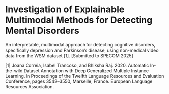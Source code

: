 # Investigation of Explainable Multimodal Methods for Detecting Mental Disorders
An interpretable, multimodal approach for detecting cognitive disorders, specifically depression and Parkinson’s disease, using non-medical video data from the WSM dataset [1]. 
[Submitted to SPECOM 2025]

[1] Joana Correia, Isabel Trancoso, and Bhiksha Raj. 2020. Automatic In-the-wild Dataset Annotation with Deep Generalized Multiple Instance Learning. In Proceedings of the Twelfth Language Resources and Evaluation Conference, pages 3542–3550, Marseille, France. European Language Resources Association.
